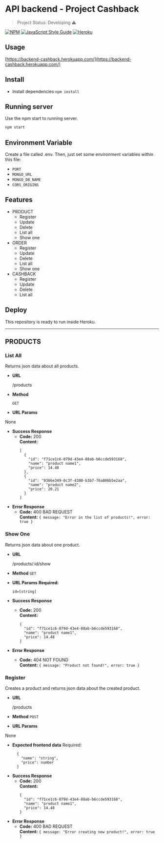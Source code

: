 # API backend - Project Cashback
> Project Status: Developing :warning:

[![NPM](https://img.shields.io/badge/npm-V6.14.11-yellow)](https://www.npmjs.com)
[![JavaScript Style Guide](https://img.shields.io/badge/code_style-standard-brightgreen.svg)](https://standardjs.com)
[![Heroku](https://img.shields.io/badge/heroku-deployed-blueviolet)](https://www.heroku.com/)


## Usage
[https://backend-cashback.herokuapp.com/](https://backend-cashback.herokuapp.com/)

## Install
* Install dependencies `npm install`
## Running server
Use the npm start to running server.
```bash
npm start
```
## Environment Variable
Create a file called .env. Then, just set some environment variables within this file:
* `PORT`
* `MONGO_URL`
* `MONGO_DB_NAME`
* `CORS_ORIGINS`

## Features
* PRODUCT
  * Register
  * Update
  * Delete
  * List all
  * Show one
* ORDER
  * Register
  * Update
  * Delete
  * List all
  * Show one
* CASHBACK
  * Register
  * Update
  * Delete
  * List all

## Deploy
This repository is ready to run inside Heroku.

---
## PRODUCTS

### List All
  Returns json data about all products.

* **URL**

  /products

* **Method**

  `GET`

*  **URL Params**

  None

* **Success Response**
  * **Code:** 200 <br />
    **Content:**
    ```
    [
      {
        "id": "f71ce1c6-079d-43e4-88ab-b6ccde593168",
        "name": "product name1",
        "price": 14.48
      },
      {
        "id": "9366e349-0c3f-4300-b3b7-76a806b5e2aa",
        "name": "product name2",
        "price": 20.21
      }
    ]
    ```
* **Error Response**
  * **Code:** 400 BAD REQUEST <br />
    **Content:** `{ message: "Error in the list of products!", error: true }`

### Show One
  Returns json data about one product.

* **URL**

  /products/:id/show

* **Method**
  `GET`

*  **URL Params**
  **Required:**

   `id=[string]`

* **Success Response**
  * **Code:** 200 <br />
    **Content:**
    ```
    {
      "id": "f71ce1c6-079d-43e4-88ab-b6ccde593168",
      "name": "product name1",
      "price": 14.48
    }
    ```
* **Error Response**
  * **Code:** 404 NOT FOUND <br />
    **Content:** `{ message: "Product not found!", error: true }`

### Register
  Creates a product and returns json data about the created product.

* **URL**

  /products

* **Method**
  `POST`

*  **URL Params**

  None

* **Expected frontend data**
  Required:
  ```
    {
      "name": "string",
      "price": number
    }
  ```
* **Success Response**
  * **Code:** 200 <br />
    **Content:**
    ```
    {
      "id": "f71ce1c6-079d-43e4-88ab-b6ccde593168",
      "name": "product name1",
      "price": 14.48
    }
    ```
* **Error Response**
  * **Code:** 400 BAD REQUEST  <br />
    **Content:** `{ message: "Error creating new product!", error: true }`
